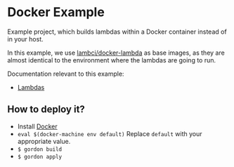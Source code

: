 Docker Example
===========================

Example project, which builds lambdas within a Docker container instead of in your host.

In this example, we use [lambci/docker-lambda](https://github.com/lambci/docker-lambda) as base images, as
they are almost identical to the environment where the lambdas are going to run.

Documentation relevant to this example:
 * [Lambdas](http://gordondoc.s3-website-eu-west-1.amazonaws.com/lambdas.html)

How to deploy it?
------------------

* Install [Docker](https://docs.docker.com/engine/installation/)
* ``eval $(docker-machine env default)`` Replace ``default`` with your appropriate value.
* ``$ gordon build``
* ``$ gordon apply``

